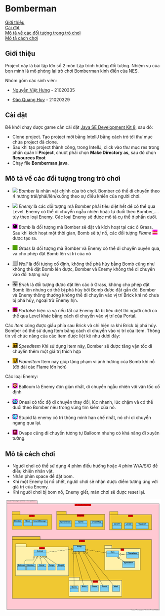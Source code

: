 # Bomberman

[Giới thiệu](#giới-thiệu) <br>
[Cài đặt](#cài-đặt) <br>
[Mô tả về các đối tượng trong trò chơi](#mô-tả-về-các-đối-tượng-trong-trò-chơi) <br>
[Mô tả cách chơi](#mô-tả-cách-chơi) <br>

## Giới thiệu
Project này là bài tập lớn số 2 môn Lập trình hướng đối tượng. Nhiệm vụ của bọn mình là mô phỏng lại trò chơi Bomberman kinh điển của NES.

Nhóm gồm các sinh viên:
- [Nguyễn Việt Hưng](https://www.facebook.com/profile.php?id=100018016965114) - 21020335

- [Đào Quang Huy](https://www.facebook.com/quanghuyls123) - 21020329
## Cài đặt
Để khởi chạy được game cần cài đặt [Java SE Development Kit 8](https://www.oracle.com/java/technologies/downloads/#java8), sau đó:
- Clone project. Tạo project mới bằng IntelIJ bằng cách trỏ tới thư mục chứa project đã clone.
- Sau khi tạo project thành công, trong IntelIJ, click vào thư mục res trong phần quản lí **Project**, chuột phải chọn **Make Directory as**, sau đó chọn **Resources Root** 
- Chạy file **Bomberman.java**.

## Mô tả về các đối tượng trong trò chơi
- ![](res/sprites/player.png) *Bomber* là nhân vật chính của trò chơi. Bomber có thể di chuyển theo 4 hướng trái/phải/lên/xuống theo sự điều khiển của người chơi.

- ![](res/sprites/balloom.png) *Enemy* là các đối tượng mà Bomber phải tiêu diệt hết để có thể qua Level. Enemy có thể di chuyển ngẫu nhiên hoặc tự đuổi theo Bomber,.... tùy theo loại Enemy. Các loại Enemy sẽ được mô tả cụ thể ở phần dưới.

- ![](res/sprites/bomb.png) *Bomb* là đối tượng mà Bomber sẽ đặt và kích hoạt tại các ô Grass. Sau khi kích hoạt một thời gian, Bomb sẽ tự nổ, các đối tượng *Flame* ![](res/sprites/explosion_horizontal.png) được tạo ra.

- ![](res/sprites/grass.png) *Grass* là đối tượng mà Bomber và Enemy có thể di chuyển xuyên qua, và cho phép đặt Bomb lên vị trí của nó

- ![](res/sprites/wall.png) *Wall* là đối tượng cố định, không thể phá hủy bằng Bomb cũng như không thể đặt Bomb lên được, Bomber và Enemy không thể di chuyển vào đối tượng này

- ![](res/sprites/brick.png) *Brick* là đối tượng được đặt lên các ô Grass, không cho phép đặt Bomb lên nhưng có thể bị phá hủy bởi Bomb được đặt gần đó. Bomber và Enemy thông thường không thể di chuyển vào vị trí Brick khi nó chưa bị phá hủy, ngoại trừ Enemy hịn.

- ![](res/sprites/portal.png) *Portal*sẽ hiện ra và nếu tất cả Enemy đã bị tiêu diệt thì người chơi có thể qua Level khác bằng cách di chuyển vào vị trí của Portal.

Các *Item* cũng được giấu phía sau Brick và chỉ hiện ra khi Brick bị phá hủy. Bomber có thể sử dụng Item bằng cách di chuyển vào vị trí của Item. Thông tin về chức năng của các Item được liệt kê như dưới đây:

- ![](res/sprites/powerup_speed.png) *SpeedItem* Khi sử dụng Item này, Bomber sẽ được tăng vận tốc di chuyển thêm một giá trị thích hợp

- ![](res/sprites/powerup_flames.png) *FlameItem* Item này giúp tăng phạm vi ảnh hưởng của Bomb khi nổ (độ dài các Flame lớn hơn)

Các loại Enemy:

- ![](res/sprites/balloom_left1.png) Balloom là Enemy đơn giản nhất, di chuyển ngẫu nhiên với vận tốc cố định

- ![](res/sprites/oneal_left1.png) Oneal có tốc độ di chuyển thay đổi, lúc nhanh, lúc chậm và có thể đuổi theo Bomber nếu trong vùng tìm kiếm của nó.

- ![](res/sprites/kondoria_left1.png) Stupid là enemy có trí thông minh hạn chế nhất, nó chỉ di chuyển ngang qua lại.

- ![](res/sprites/doll_left1.png) Ovape cũng di chuyển tương tự Balloom nhưng có khả năng đi xuyên tường.  

## Mô tả cách chơi
- Người chơi có thể sử dụng 4 phím điều hướng hoặc 4 phím W/A/S/D để điều khiển nhân vật.
- Nhấn phím space để đặt bom.
- Khi một Enemy bị nổ chết, người chơi sẽ nhận được điểm tương ứng với giá trị của Enemy.
- Khi người chơi bị bom nổ, Enemy giết, màn chơi sẽ được reset lại.


![](res/sprites/Diagram.png)

